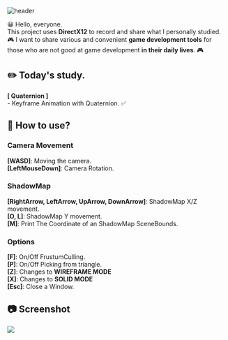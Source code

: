 ![header](https://capsule-render.vercel.app/api?text=DirectX12&fontSize=50&rotate=0&color=38303f&fontColor=ff0099&type=Waving&animation=scaleIn)

😀 Hello, everyone.   
This project uses **DirectX12** to record and share what I personally studied.   
🎮 I want to share various and convenient **game development tools** for those who are not good at game  development **in their daily lives**. 🎮   

## ✏️ Today's study.
**[ Quaternion ]**    
\- Keyframe Animation with Quaternion. ✅  


## 🔑 How to use?  
### Camera Movement  
**[WASD]**: Moving the camera.            
**[LeftMouseDown]**: Camera Rotation.    
### ShadowMap  
**[RightArrow, LeftArrow, UpArrow, DownArrow]**: ShadowMap X/Z movement.  
**[O, L]**: ShadowMap Y movement.  
**[M]**: Print The Coordinate of an ShadowMap SceneBounds. 
### Options  
**[F]**: On/Off FrustumCulling.   
**[P]**: On/Off Picking from triangle.    
**[Z]**: Changes to **WIREFRAME MODE**  
**[X]**: Changes to **SOLID MODE**  
**[Esc]**: Close a Window.   
  

## 📷 Screenshot   
![](https://github.com/orangelie/DirectX12Study/blob/main/26.%202022-06-26-2022-06-28%20(Quaternion)/pictures/quat.png)    

<br></br>